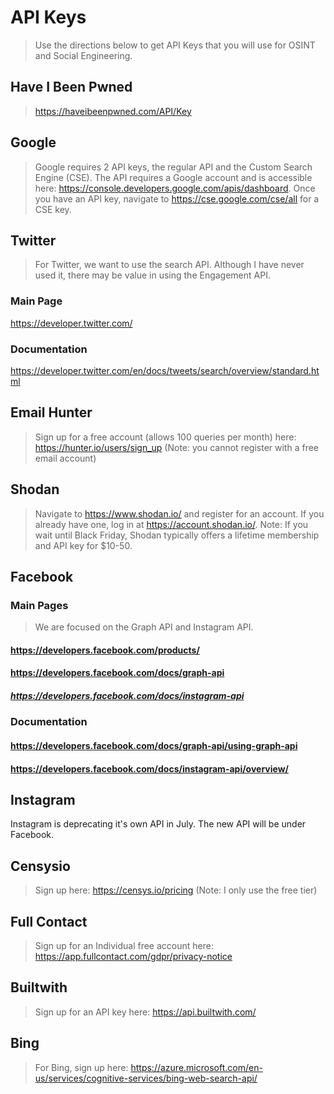 # API Keys
>Use the directions below to get API Keys that you will use for OSINT and Social Engineering.

## Have I Been Pwned
>https://haveibeenpwned.com/API/Key

## Google
>Google requires 2 API keys, the regular API and the Custom Search Engine (CSE). The API requires a Google account and is accessible here: https://console.developers.google.com/apis/dashboard. Once you have an API key, navigate to https://cse.google.com/cse/all for a CSE key.

## Twitter
>For Twitter, we want to use the search API. Although I have never used it, there may be value in using the Engagement API.

### Main Page
https://developer.twitter.com/

### Documentation
https://developer.twitter.com/en/docs/tweets/search/overview/standard.html

## Email Hunter
> Sign up for a free account (allows 100 queries per month) here: https://hunter.io/users/sign_up (Note: you cannot register with a free email account)

## Shodan
>Navigate to https://www.shodan.io/ and register for an account. If you already have one, log in at https://account.shodan.io/. Note: If you wait until Black Friday, Shodan typically offers a lifetime membership and API key for $10-50. 

## Facebook
### Main Pages
>We are focused on the Graph API and Instagram API.
#### https://developers.facebook.com/products/
#### https://developers.facebook.com/docs/graph-api
##### https://developers.facebook.com/docs/instagram-api

### Documentation
#### https://developers.facebook.com/docs/graph-api/using-graph-api
#### https://developers.facebook.com/docs/instagram-api/overview/

## Instagram
Instagram is deprecating it's own API in July. The new API will be under Facebook.

## Censysio
> Sign up here: https://censys.io/pricing (Note: I only use the free tier)

## Full Contact
> Sign up for an Individual free account here: https://app.fullcontact.com/gdpr/privacy-notice

## Builtwith
>Sign up for an API key here: https://api.builtwith.com/

## Bing
>For Bing, sign up here: https://azure.microsoft.com/en-us/services/cognitive-services/bing-web-search-api/
